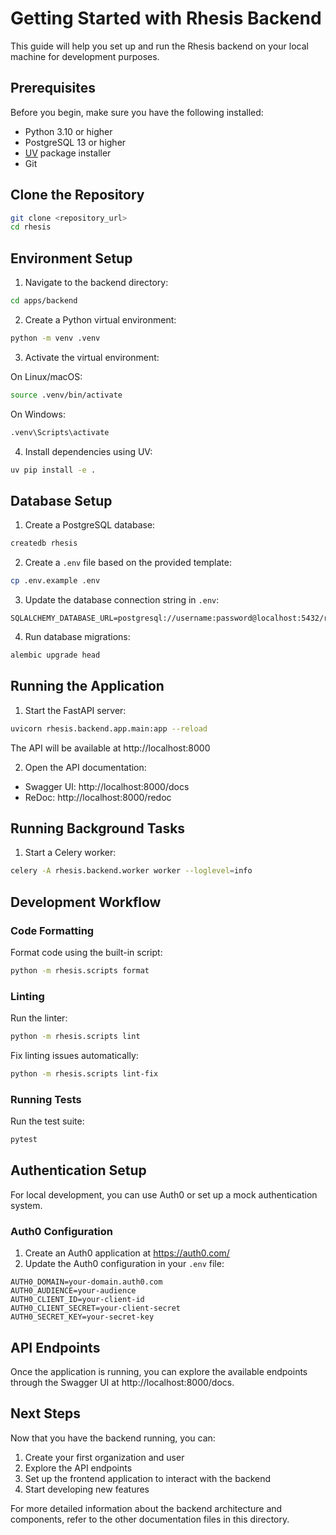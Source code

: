 # Getting Started with Rhesis Backend

This guide will help you set up and run the Rhesis backend on your local machine for development purposes.

## Prerequisites

Before you begin, make sure you have the following installed:

- Python 3.10 or higher
- PostgreSQL 13 or higher
- [UV](https://github.com/astral-sh/uv) package installer
- Git

## Clone the Repository

```bash
git clone <repository_url>
cd rhesis
```

## Environment Setup

1. Navigate to the backend directory:

```bash
cd apps/backend
```

2. Create a Python virtual environment:

```bash
python -m venv .venv
```

3. Activate the virtual environment:

On Linux/macOS:
```bash
source .venv/bin/activate
```

On Windows:
```bash
.venv\Scripts\activate
```

4. Install dependencies using UV:

```bash
uv pip install -e .
```

## Database Setup

1. Create a PostgreSQL database:

```bash
createdb rhesis
```

2. Create a `.env` file based on the provided template:

```bash
cp .env.example .env
```

3. Update the database connection string in `.env`:

```
SQLALCHEMY_DATABASE_URL=postgresql://username:password@localhost:5432/rhesis
```

4. Run database migrations:

```bash
alembic upgrade head
```

## Running the Application

1. Start the FastAPI server:

```bash
uvicorn rhesis.backend.app.main:app --reload
```

The API will be available at http://localhost:8000

2. Open the API documentation:

- Swagger UI: http://localhost:8000/docs
- ReDoc: http://localhost:8000/redoc

## Running Background Tasks

1. Start a Celery worker:

```bash
celery -A rhesis.backend.worker worker --loglevel=info
```

## Development Workflow

### Code Formatting

Format code using the built-in script:

```bash
python -m rhesis.scripts format
```

### Linting

Run the linter:

```bash
python -m rhesis.scripts lint
```

Fix linting issues automatically:

```bash
python -m rhesis.scripts lint-fix
```

### Running Tests

Run the test suite:

```bash
pytest
```

## Authentication Setup

For local development, you can use Auth0 or set up a mock authentication system.

### Auth0 Configuration

1. Create an Auth0 application at https://auth0.com/
2. Update the Auth0 configuration in your `.env` file:

```
AUTH0_DOMAIN=your-domain.auth0.com
AUTH0_AUDIENCE=your-audience
AUTH0_CLIENT_ID=your-client-id
AUTH0_CLIENT_SECRET=your-client-secret
AUTH0_SECRET_KEY=your-secret-key
```

## API Endpoints

Once the application is running, you can explore the available endpoints through the Swagger UI at http://localhost:8000/docs.

## Next Steps

Now that you have the backend running, you can:

1. Create your first organization and user
2. Explore the API endpoints
3. Set up the frontend application to interact with the backend
4. Start developing new features

For more detailed information about the backend architecture and components, refer to the other documentation files in this directory. 